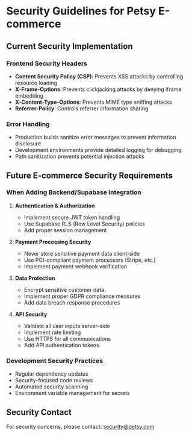 # Security Guidelines for Petsy E-commerce

## Current Security Implementation

### Frontend Security Headers
- **Content Security Policy (CSP)**: Prevents XSS attacks by controlling resource loading
- **X-Frame-Options**: Prevents clickjacking attacks by denying iframe embedding
- **X-Content-Type-Options**: Prevents MIME type sniffing attacks
- **Referrer-Policy**: Controls referrer information sharing

### Error Handling
- Production builds sanitize error messages to prevent information disclosure
- Development environments provide detailed logging for debugging
- Path sanitization prevents potential injection attacks

## Future E-commerce Security Requirements

### When Adding Backend/Supabase Integration
1. **Authentication & Authorization**
   - Implement secure JWT token handling
   - Use Supabase RLS (Row Level Security) policies
   - Add proper session management

2. **Payment Processing Security**
   - Never store sensitive payment data client-side
   - Use PCI-compliant payment processors (Stripe, etc.)
   - Implement payment webhook verification

3. **Data Protection**
   - Encrypt sensitive customer data
   - Implement proper GDPR compliance measures
   - Add data breach response procedures

4. **API Security**
   - Validate all user inputs server-side
   - Implement rate limiting
   - Use HTTPS for all communications
   - Add API authentication tokens

### Development Security Practices
- Regular dependency updates
- Security-focused code reviews
- Automated security scanning
- Environment variable management for secrets

## Security Contact
For security concerns, please contact: security@petsy.com